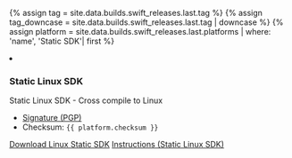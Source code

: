 {% assign tag = site.data.builds.swift_releases.last.tag %}
{% assign tag_downcase = site.data.builds.swift_releases.last.tag | downcase %}
{% assign platform = site.data.builds.swift_releases.last.platforms | where: 'name', 'Static SDK'| first %}

<li class="grid-level-1 featured">
  <h3>Static Linux SDK </h3>
  <p class="description">
    Static Linux SDK - Cross compile to Linux
    <ul>
      <li><a href="https://download.swift.org/{{ tag_downcase }}/static-sdk/{{ tag }}/{{ tag }}_static-linux-0.0.1.artifactbundle.tar.gz.sig">Signature (PGP)</a>
      </li>
      <li>
        Checksum: <code>{{ platform.checksum }}</code></li>
    </ul>
  </p>
  <a href="https://download.swift.org/{{ tag_downcase }}/static-sdk/{{ tag }}/{{ tag }}_static-linux-0.0.1.artifactbundle.tar.gz" class="cta-secondary">Download Linux Static SDK</a>
  <a href="/documentation/articles/static-linux-getting-started.html" class="cta-secondary">Instructions (Static Linux SDK)</a>
</li>
